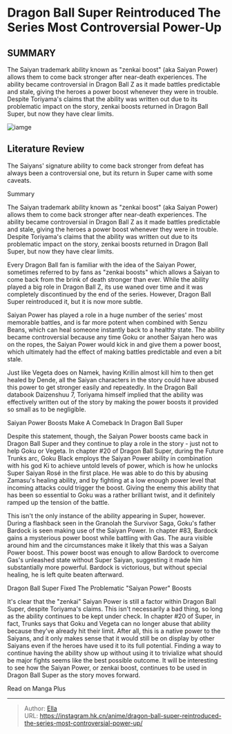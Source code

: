 # Dragon Ball Super Reintroduced The Series Most Controversial Power-Up


## SUMMARY 



  The Saiyan trademark ability known as &#34;zenkai boost&#34; (aka Saiyan Power) allows them to come back stronger after near-death experiences.   The ability became controversial in Dragon Ball Z as it made battles predictable and stale, giving the heroes a power boost whenever they were in trouble.   Despite Toriyama&#39;s claims that the ability was written out due to its problematic impact on the story, zenkai boosts returned in Dragon Ball Super, but now they have clear limits.  

![iamge]()

## Literature Review

The Saiyans&#39; signature ability to come back stronger from defeat has always been a controversial one, but its return in Super came with some caveats.


Summary

  The Saiyan trademark ability known as &#34;zenkai boost&#34; (aka Saiyan Power) allows them to come back stronger after near-death experiences.   The ability became controversial in Dragon Ball Z as it made battles predictable and stale, giving the heroes a power boost whenever they were in trouble.   Despite Toriyama&#39;s claims that the ability was written out due to its problematic impact on the story, zenkai boosts returned in Dragon Ball Super, but now they have clear limits.  





Every Dragon Ball fan is familiar with the idea of the Saiyan Power, sometimes referred to by fans as &#34;zenkai boosts&#34; which allows a Saiyan to come back from the brink of death stronger than ever. While the ability played a big role in Dragon Ball Z, its use waned over time and it was completely discontinued by the end of the series. However, Dragon Ball Super reintroduced it, but it is now more subtle.




Saiyan Power has played a role in a huge number of the series&#39; most memorable battles, and is far more potent when combined with Senzu Beans, which can heal someone instantly back to a healthy state. The ability became controversial because any time Goku or another Saiyan hero was on the ropes, the Saiyan Power would kick in and give them a power boost, which ultimately had the effect of making battles predictable and even a bit stale.

          

Just like Vegeta does on Namek, having Krillin almost kill him to then get healed by Dende, all the Saiyan characters in the story could have abused this power to get stronger easily and repeatedly. In the Dragon Ball databook Daizenshuu 7, Toriyama himself implied that the ability was effectively written out of the story by making the power boosts it provided so small as to be negligible.





 Saiyan Power Boosts Make A Comeback In Dragon Ball Super 
          

Despite this statement, though, the Saiyan Power boosts came back in Dragon Ball Super and they continue to play a role in the story - just not to help Goku or Vegeta. In chapter #20 of Dragon Ball Super, during the Future Trunks arc, Goku Black employs the Saiyan Power ability in combination with his god Ki to achieve untold levels of power, which is how he unlocks Super Saiyan Rosé in the first place. He was able to do this by abusing Zamasu&#39;s healing ability, and by fighting at a low enough power level that incoming attacks could trigger the boost. Giving the enemy this ability that has been so essential to Goku was a rather brilliant twist, and it definitely ramped up the tension of the battle.

This isn&#39;t the only instance of the ability appearing in Super, however. During a flashback seen in the Granolah the Survivor Saga, Goku&#39;s father Bardock is seen making use of the Saiyan Power. In chapter #83, Bardock gains a mysterious power boost while battling with Gas. The aura visible around him and the circumstances make it likely that this was a Saiyan Power boost. This power boost was enough to allow Bardock to overcome Gas&#39;s unleashed state without Super Saiyan, suggesting it made him substantially more powerful. Bardock is victorious, but without special healing, he is left quite beaten afterward.






 Dragon Ball Super Fixed The Problematic &#34;Saiyan Power&#34; Boosts 
          

It&#39;s clear that the &#34;zenkai&#34; Saiyan Power is still a factor within Dragon Ball Super, despite Toriyama&#39;s claims. This isn&#39;t necessarily a bad thing, so long as the ability continues to be kept under check. In chapter #20 of Super, in fact, Trunks says that Goku and Vegeta can no longer abuse that ability because they’ve already hit their limit. After all, this is a native power to the Saiyans, and it only makes sense that it would still be on display by other Saiyans even if the heroes have used it to its full potential. Finding a way to continue having the ability show up without using it to trivialize what should be major fights seems like the best possible outcome. It will be interesting to see how the Saiyan Power, or zenkai boost, continues to be used in Dragon Ball Super as the story moves forward.




Read on Manga Plus



---

> Author: [Ella](https://instagram.hk.cn/)  
> URL: https://instagram.hk.cn/anime/dragon-ball-super-reintroduced-the-series-most-controversial-power-up/  

